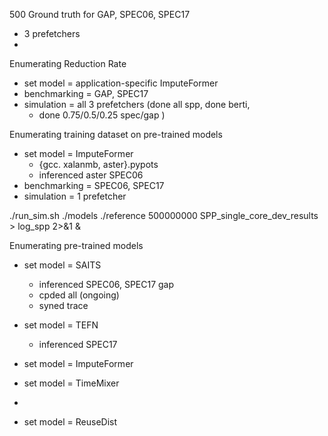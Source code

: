 500 Ground truth for GAP, SPEC06, SPEC17
- 3 prefetchers
-
Enumerating Reduction Rate
- set model = application-specific ImputeFormer
- benchmarking = GAP, SPEC17
- simulation = all 3 prefetchers (done all spp, done berti,
	- done 0.75/0.5/0.25 spec/gap )

Enumerating training dataset on pre-trained models
- set model = ImputeFormer
	- {gcc. xalanmb, aster}.pypots
	- inferenced aster SPEC06
- benchmarking = SPEC06, SPEC17
- simulation = 1 prefetcher

./run_sim.sh ./models ./reference 500000000 SPP_single_core_dev_results > log_spp 2>&1 &

Enumerating pre-trained models
- set model = SAITS
	- inferenced SPEC06, SPEC17 gap
	- cpded all (ongoing)
	- syned trace

- set model = TEFN
	- inferenced SPEC17
	
- set model = ImputeFormer 
- set model = TimeMixer
- 
- set model = ReuseDist
<!--stackedit_data:
eyJoaXN0b3J5IjpbLTI5OTc5MjI3NywtOTE1ODU4MDMxLC01MD
c2ODc4NjQsLTE2MjY0NDI5NTQsLTg0MDY0NzAyNywxODk0MjAw
NTIxLDE2NDEwMjYyMzIsMTcxNTc1OTQwOSwxOTYzMzA5ODY5LC
04MjgzMTE1MTMsNDU4NjA1NTMzLDY3NDU5OTM5NiwyMzUyMTAz
ODEsLTU4ODIzMTM2MiwtNDE3MTQ5MDIsODkxMDM0NTgsNDQwOT
A1NjE5XX0=
-->